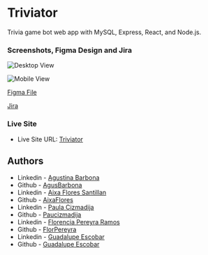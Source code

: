 # Triviator
Trivia game bot web app with MySQL, Express, React, and Node.js.

### Screenshots, Figma Design and Jira

![Desktop View]()

![Mobile View]()

[Figma File](https://www.figma.com/file/xggqxThDKZwuM4TwSrZNCs/triviator?type=design&node-id=0%3A1&mode=design&t=f7WNet49rf0JT18P-1)

[Jira](https://guada1516.atlassian.net/jira/software/projects/KAN/boards/1)

### Live Site

- Live Site URL: [Triviator]()


## Authors

- Linkedin - [Agustina Barbona](https://www.linkedin.com/in/agustinabarbonag/)
- Github - [AgusBarbona](https://github.com/AgusBarbona)
- Linkedin - [Aixa Flores Santillan](https://www.linkedin.com/in/aixa-flores-santillan/)
- Github - [AixaFlores](https://github.com/AixaFlores)
- Linkedin - [Paula Cizmadija](https://www.linkedin.com/in/paulacizmadija/)
- Github - [Paucizmadija](https://github.com/Paucizmadija)
- Linkedin - [Florencia Pereyra Ramos](https://www.linkedin.com/in/florenciacamilapereyraramos/)
- Github - [FlorPereyra](https://github.com/FlorPereyra)
- Linkedin - [Guadalupe Escobar](https://www.linkedin.com/in/guadalupe-escobar-65967627a/)
- Github - [Guadalupe Escobar](https://github.com/guadalupe1516)
